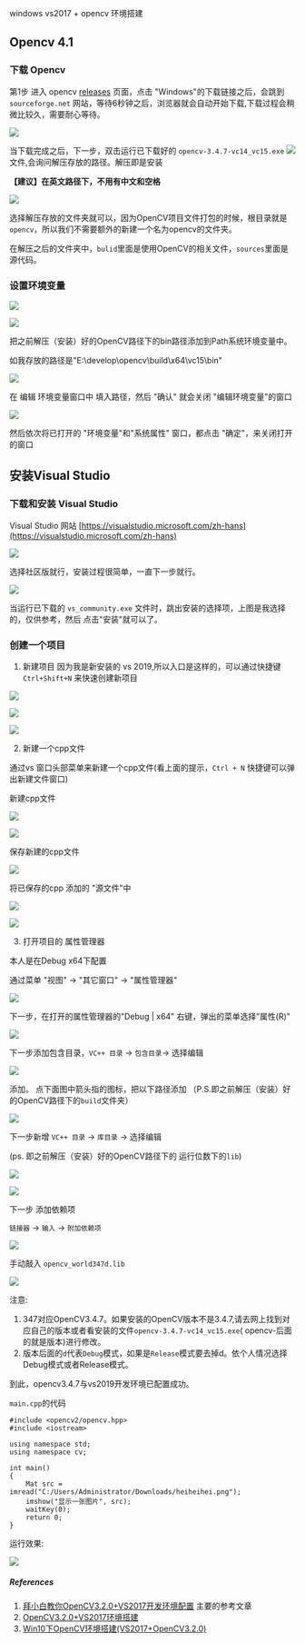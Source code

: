 windows vs2017 + opencv 环境搭建



## Opencv 4.1

### 下载 Opencv

第1步 进入 opencv [releases](https://opencv.org/releases/) 页面，点击 "Windows"的下载链接之后，会跳到 `sourceforge.net` 网站，等待6秒钟之后，浏览器就会自动开始下载,下载过程会稍微比较久，需要耐心等待。

![](uploads/190829/20190829113203.jpg)

当下载完成之后，下一步，双击运行已下载好的 `opencv-3.4.7-vc14_vc15.exe`  ![](uploads/190829/20190829121416.jpg)文件,会询问解压存放的路径。解压即是安装

**【建议】在英文路径下，不用有中文和空格**



![](uploads/190829/20190829121929.jpg)

选择解压存放的文件夹就可以，因为OpenCV项目文件打包的时候，根目录就是`opencv`，所以我们不需要额外的新建一个名为opencv的文件夹。



在解压之后的文件夹中，`bulid`里面是使用OpenCV的相关文件，`sources`里面是源代码。

### 设置环境变量

![](uploads/190829/20190829140454.jpg)

![](uploads/190829/20190829140759.jpg)

把之前解压（安装）好的OpenCV路径下的bin路径添加到Path系统环境变量中。

如我存放的路径是"E:\develop\opencv\build\x64\vc15\bin"

![](uploads/190829/20190829141119.jpg)

在 编辑 环境变量窗口中 填入路径，然后 "确认" 就会关闭 "编辑环境变量"的窗口

![](uploads/190829/20190829141212.jpg)



然后依次将已打开的 "环境变量"和"系统属性" 窗口，都点击 "确定"，来关闭打开的窗口



## 安装Visual Studio

### 下载和安装 Visual Studio

Visual Studio 网站 [https://visualstudio.microsoft.com/zh-hans](https://visualstudio.microsoft.com/zh-hans)

![](uploads/190829/20190829114555.jpg)

选择社区版就行，安装过程很简单，一直下一步就行。

![](uploads/190829/20190829115152.jpg)

当运行已下载的 `vs_community.exe` 文件时，跳出安装的选择项，上图是我选择的，仅供参考，然后 点击"安装"就可以了。

### 创建一个项目

1. 新建项目
因为我是新安装的 vs 2019,所以入口是这样的，可以通过快捷键 `Ctrl+Shift+N` 来快速创建新项目

![](uploads/190829/20190829141828.jpg)

![](uploads/190829/20190829141901.jpg)



![](uploads/190829/20190829142022.jpg)

2. 新建一个cpp文件

通过vs 窗口头部菜单来新建一个cpp文件(看上面的提示，`Ctrl + N` 快捷键可以弹出新建文件窗口)

新建cpp文件

![](uploads/190829/20190829142454.jpg)


![](uploads/190829/20190829142712.jpg)

保存新建的cpp文件

![](uploads/190829/20190829142848.jpg)

将已保存的cpp 添加的 "源文件"中

![](uploads/190829/20190829143527.jpg)

![](uploads/190829/fsScreenShot00001q.jpg)



3. 打开项目的 属性管理器

本人是在Debug x64下配置

通过菜单 "视图" -> "其它窗口" -> "属性管理器"

![](uploads/190829/fs2019082900001J.jpg)

下一步，在打开的属性管理器的"Debug | x64" 右键，弹出的菜单选择"属性(R)"

![](uploads/190829/fs2019082900002r.jpg)

下一步添加包含目录，`VC++ 目录` -> `包含目录`-> 选择编辑

![](uploads/190829/fs2019082900003i.jpg)



添加。 点下面图中箭头指的图标，把以下路径添加 
（P.S.即之前解压（安装）好的OpenCV路径下的`build`文件夹）

![](uploads/190829/fs2019082900004f.jpg)



下一步新增 `VC++ 目录` -> `库目录` -> 选择编辑

(ps. 即之前解压（安装）好的OpenCV路径下的 运行位数下的`lib`)

![](uploads/190829/fs2019082900005X.jpg)



![](uploads/190829/fs2019082900006r.jpg)



下一步 添加依赖项

`链接器` -> `输入` -> `附加依赖项 `

![](uploads/190829/fs2019082900007e.jpg)



手动敲入 `opencv_world347d.lib`

![](uploads/190829/fs20190829000085.jpg)

注意:

1. 347对应OpenCV3.4.7。如果安装的OpenCV版本不是3.4.7,请去网上找到对应自己的版本或者看安装的文件`opencv-3.4.7-vc14_vc15.exe`( opencv-后面的就是版本)进行修改。 
2. 版本后面的`d`代表`Debug`模式，如果是`Release`模式要去掉d。依个人情况选择Debug模式或者Release模式。 

到此，opencv3.4.7与vs2019开发环境已配置成功。

`main.cpp`的代码

```
#include <opencv2/opencv.hpp>
#include <iostream>

using namespace std;
using namespace cv;

int main()
{
	Mat src = imread("C:/Users/Administrator/Downloads/heiheihei.png");
	imshow("显示一张图片", src);
	waitKey(0);
	return 0;
}
```

运行效果:

![](uploads/190829/fs2019082900009I.jpg)




##### References 


1. [拜小白教你OpenCV3.2.0+VS2017开发环境配置](https://blog.csdn.net/sinat_36264666/article/details/73135823) 主要的参考文章
2. [OpenCV3.2.0+VS2017环境搭建](https://blog.csdn.net/adcxz/article/details/72991148)
3. [Win10下OpenCV环境搭建(VS2017+OpenCV3.2.0)](https://blog.csdn.net/weixin_37800680/article/details/70991173)